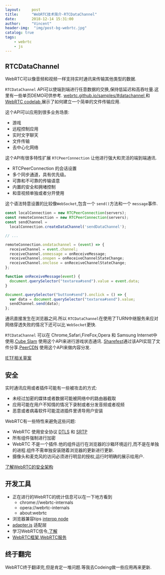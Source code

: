 ```yaml
---
layout:     post
title:      "WebRTC技术简介-RTCDataChannel"
date:       2018-12-14 15:31:00
author:     "Vincent"
header-img:  "img/post-bg-webrtc.jpg"
catalog: true
tags:
    - webrtc
    - js
---
```


##  RTCDataChannel

WebRTC可以像音频和视频一样支持实时通讯来传输其他类型的数据.

```RTCDataChannel``` API可以使端到端进行任意数据的交换,保持低延迟和高吞吐量.这里有一些单页DEMO可供参考. [webrtc.github.io/samples/#datachannel ](webrtc.github.io/samples/#datachannel ) 和 [WebRTC codelab ](https://codelabs.developers.google.com/codelabs/webrtc-web/#0) 展示了如何建立一个简单的文件传输应用.

这个API可以应用到很多业务场景:

- 游戏
- 远程控制应用
- 实时文字聊天
- 文件传输
- 去中心化网络

这个API有很多特性扩展	```RTCPeerConnection``` 让他进行强大和灵活的端到端通讯.

- RTCPeerConnection 的会话设置
- 多个同步通道，具有优先级。
- 可靠和不可靠的传输语意
- 内置的安全和拥堵控制
- 和音视频单独或者分开使用

这个语法特意设置的比较像```WebSocket```,包含一个 ```send()```方法和一个  ```message```事件.

```js
const localConnection = new RTCPeerConnection(servers);
const remoteConnection = new RTCPeerConnection(servers);
const sendChannel =
  localConnection.createDataChannel('sendDataChannel');

// ...

remoteConnection.ondatachannel = (event) => {
  receiveChannel = event.channel;
  receiveChannel.onmessage = onReceiveMessage;
  receiveChannel.onopen = onReceiveChannelStateChange;
  receiveChannel.onclose = onReceiveChannelStateChange;
};

function onReceiveMessage(event) {
  document.querySelector("textarea#send").value = event.data;
}

document.querySelector("button#send").onclick = () => {
  var data = document.querySelector("textarea#send").value;
  sendChannel.send(data);
};
```

通讯直接发生在浏览器之间.所以 ```RTCDataChannel```在使用了TURN中继服务来应对网络穿透失败的情况下还可以比 ```WebSocket```更快.

```RTCDataChannel``` 可以在 Chrome,Safari,FireFox,Opera 和 Samsung Internet中使用.[Cube Slam](http://www.cubeslam.com/) 使用这个API来进行游戏状态通讯.
[Sharefest](https://github.com/Peer5/ShareFest)通过该API实现了文件分享.[PeerCDN](https://techcrunch.com/2013/12/17/yahoo-acquires-peercdn/) 使用这个API来做内容分发.

[IETF相关草案](http://tools.ietf.org/html/draft-jesup-rtcweb-data-protocol-00)


## 安全


实时通讯应用或者插件可能有一些被攻击的方式:

- 未经过加密的媒体或者数据可能被网络中的路由器截取
- 应用可能在用户不知情的情况下录制或者分发音频或者视频
- 恶意或者病毒软件可能混进插件里诱导用户安装

WebRTC有一些特性来避免这些问题:
- WebRTC 使用安全协议 [DTLS](http://en.wikipedia.org/wiki/Datagram_Transport_Layer_Security) 和 [SRTP](http://en.wikipedia.org/wiki/Secure_Real-time_Transport_Protocol)
- 所有组件强制进行加密
- WebRTC 不是一个插件.他的组件运行在浏览器的沙箱环境运行,而不是在单独的进程.组件不需单独安装随着浏览器的更新进行更新.
- 摄像头和麦克风的访问必须进行明显的授权,运行时明确的展示给用户.

[了解WebRTC的安全架构](http://www.ietf.org/proceedings/82/slides/rtcweb-13.pdf)

## 开发工具

- 正在进行的WebRTC的统计信息可以在一下地方看到
	- chrome://webrtc-internals
	- opera://webrtc-internals
	- about:webrtc
- 浏览器兼容tips [interop node](http://www.webrtc.org/web-apis/interop)
- [adapter.js](https://github.com/webrtc/adapter) 适配层
- 学习WebRTC信令,[了解](https://appr.tc/)
- [WebRTC框架](http://io13webrtc.appspot.com/#69),[WebRTC服务](http://io13webrtc.appspot.com/#72)


## 终于翻完

WebRTC终于翻译完,但是肯定一堆问题.等我去Codeing做一些应用再来更新.






